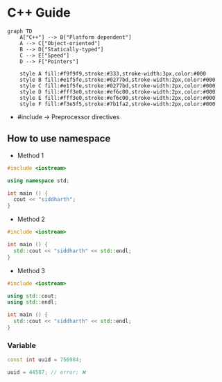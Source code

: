 # C++ Guide

```mermaid
graph TD
    A["C++"] --> B["Platform dependent"]
    A --> C["Object-oriented"]
    B --> D["Statically-typed"]
    C --> E["Speed"]
    D --> F["Pointers"]
    
    style A fill:#f9f9f9,stroke:#333,stroke-width:3px,color:#000
    style B fill:#e1f5fe,stroke:#0277bd,stroke-width:2px,color:#000
    style C fill:#e1f5fe,stroke:#0277bd,stroke-width:2px,color:#000
    style D fill:#fff3e0,stroke:#ef6c00,stroke-width:2px,color:#000
    style E fill:#fff3e0,stroke:#ef6c00,stroke-width:2px,color:#000
    style F fill:#f3e5f5,stroke:#7b1fa2,stroke-width:2px,color:#000
```
- #include -> Preprocessor directives
## How to use namespace
- Method 1
```cpp
#include <iostream>

using namespace std;

int main () {
  cout << "siddharth";
}
```
- Method 2
```cpp
#include <iostream>

int main () {
  std::cout << "siddharth" << std::endl;
}
```
- Method 3
```cpp
#include <iostream>

using std::cout;
using std::endl;

int main () {
  std::cout << "siddharth" << std::endl;
}
```
### Variable
```cpp
const int uuid = 756984;

uuid = 44587; // error; ❌
```

